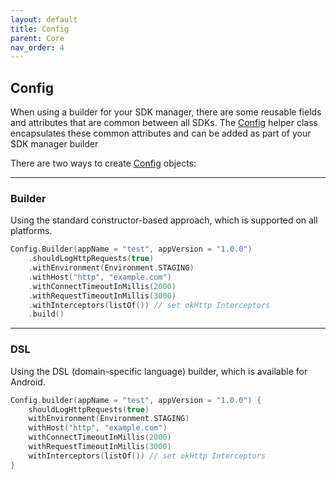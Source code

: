 ```yaml
---
layout: default
title: Config
parent: Core
nav_order: 4
---
```


## Config

When using a builder for your SDK manager, there are some reusable fields and attributes that are common between all SDKs. The [Config](https://kmp.telereso.io/docs/core/latest/-core/io.telereso.kmp.core/-config/index.html) helper class encapsulates these common attributes and can be added as part of your SDK manager builder

There are two ways to create [Config](https://kmp.telereso.io/docs/core/latest/-core/io.telereso.kmp.core/-config/index.html) objects:

---

### Builder

Using the standard constructor-based approach, which is supported on all platforms.

```kotlin
Config.Builder(appName = "test", appVersion = "1.0.0")
    .shouldLogHttpRequests(true)
    .withEnvironment(Environment.STAGING)
    .withHost("http", "example.com")
    .withConnectTimeoutInMillis(2000)
    .withRequestTimeoutInMillis(3000)
    .withInterceptors(listOf()) // set okHttp Interceptors
    .build()
```

---

### DSL

Using the DSL (domain-specific language) builder, which is available for Android.

```kotlin
Config.builder(appName = "test", appVersion = "1.0.0") {
    shouldLogHttpRequests(true)
    withEnvironment(Environment.STAGING)
    withHost("http", "example.com")
    withConnectTimeoutInMillis(2000)
    withRequestTimeoutInMillis(3000)
    withInterceptors(listOf()) // set okHttp Interceptors  
}
```